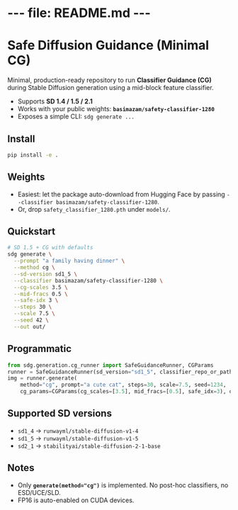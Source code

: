 
# --- file: README.md ---

# Safe Diffusion Guidance (Minimal CG)

Minimal, production-ready repository to run **Classifier Guidance (CG)** during Stable Diffusion generation using a mid-block feature classifier.

- Supports **SD 1.4 / 1.5 / 2.1**
- Works with your public weights: **`basimazam/safety-classifier-1280`**
- Exposes a simple CLI: `sdg generate ...`

## Install

```bash
pip install -e .
```

## Weights

- Easiest: let the package auto-download from Hugging Face by passing `--classifier basimazam/safety-classifier-1280`.
- Or, drop `safety_classifier_1280.pth` under `models/`.

## Quickstart

```bash
# SD 1.5 + CG with defaults
sdg generate \
  --prompt "a family having dinner" \
  --method cg \
  --sd-version sd1_5 \
  --classifier basimazam/safety-classifier-1280 \
  --cg-scales 3.5 \
  --mid-fracs 0.5 \
  --safe-idx 3 \
  --steps 30 \
  --scale 7.5 \
  --seed 42 \
  --out out/
```

## Programmatic

```python
from sdg.generation.cg_runner import SafeGuidanceRunner, CGParams
runner = SafeGuidanceRunner(sd_version="sd1_5", classifier_repo_or_path="basimazam/safety-classifier-1280")
img = runner.generate(
    method="cg", prompt="a cute cat", steps=30, scale=7.5, seed=1234,
    cg_params=CGParams(cg_scales=[3.5], mid_fracs=[0.5], safe_idx=3), out="out/")
```

## Supported SD versions
- `sd1_4` → `runwayml/stable-diffusion-v1-4`
- `sd1_5` → `runwayml/stable-diffusion-v1-5`
- `sd2_1` → `stabilityai/stable-diffusion-2-1-base`

## Notes
- Only **`generate(method="cg")`** is implemented. No post-hoc classifiers, no ESD/UCE/SLD.
- FP16 is auto-enabled on CUDA devices.
